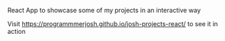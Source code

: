 React App to showcase some of my projects in an interactive way

Visit https://programmmerjosh.github.io/josh-projects-react/ to see it in action

